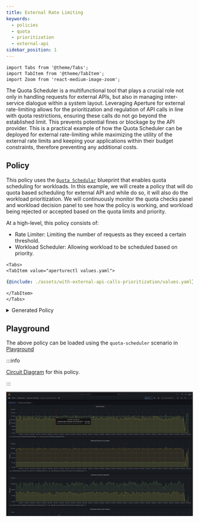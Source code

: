 ```yaml
---
title: External Rate Limiting
keywords:
  - policies
  - quota
  - prioritization
  - external-api
sidebar_position: 1
---
```


```mdx-code-block
import Tabs from '@theme/Tabs';
import TabItem from '@theme/TabItem';
import Zoom from 'react-medium-image-zoom';
```

The Quota Scheduler is a multifunctional tool that plays a crucial role not only
in handling requests for external APIs, but also in managing inter-service
dialogue within a system layout. Leveraging Aperture for external rate-limiting
allows for the prioritization and regulation of API calls in line with quota
restrictions, ensuring these calls do not go beyond the established limit. This
prevents potential fines or blockage by the API provider. This is a practical
example of how the Quota Scheduler can be deployed for external rate-limiting
while maximizing the utility of the external rate limits and keeping your
applications within their budget constraints, therefore preventing any
additional costs.

## Policy

This policy uses the
[`Quota Schedular`](../../reference/policies/bundled-blueprints/policies/quota-scheduler.md)
blueprint that enables quota scheduling for workloads. In this example, we will
create a policy that will do quota based scheduling for external API and while
do so, it will also do the workload prioritization. We will continuously monitor
the quota checks panel and workload decision panel to see how the policy is
working, and workload being rejected or accepted based on the quota limits and
priority.

At a high-level, this policy consists of:

- Rate Limiter: Limiting the number of requests as they exceed a certain
  threshold.
- Workload Scheduler: Allowing workload to be scheduled based on priority.

```mdx-code-block
<Tabs>
<TabItem value="aperturectl values.yaml">
```

```yaml
{@include: ./assets/with-external-api-calls-prioritization/values.yaml}
```

```mdx-code-block
</TabItem>
</Tabs>

```

<details><summary>Generated Policy</summary>
<p>

```yaml
{@include: ./assets/with-external-api-calls-prioritization/policy.yaml}
```

</p>
</details>

## Playground

The above policy can be loaded using the `quota-scheduler` scenario in
[Playground](/playground/playground.md)

:::info

[Circuit Diagram](./assets/with-external-api-calls-prioritization/graph.mmd.svg)
for this policy.

:::

<Zoom>

![Quota Scheduler With Workload Prioritization ](./assets/with-external-api-calls-prioritization/dashboard.png)

</Zoom>
